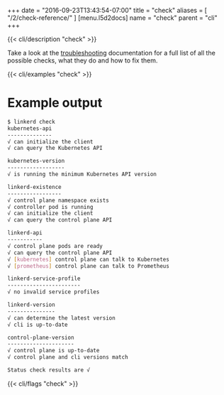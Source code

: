 +++
date = "2016-09-23T13:43:54-07:00"
title = "check"
aliases = [
  "/2/check-reference/"
]
[menu.l5d2docs]
  name = "check"
  parent = "cli"
+++

{{< cli/description "check" >}}

Take a look at the [troubleshooting](/2/tasks/troubleshooting/) documentation
for a full list of all the possible checks, what they do and how to fix them.

{{< cli/examples "check" >}}

# Example output

```bash
$ linkerd check
kubernetes-api
--------------
√ can initialize the client
√ can query the Kubernetes API

kubernetes-version
------------------
√ is running the minimum Kubernetes API version

linkerd-existence
-----------------
√ control plane namespace exists
√ controller pod is running
√ can initialize the client
√ can query the control plane API

linkerd-api
-----------
√ control plane pods are ready
√ can query the control plane API
√ [kubernetes] control plane can talk to Kubernetes
√ [prometheus] control plane can talk to Prometheus

linkerd-service-profile
-----------------------
√ no invalid service profiles

linkerd-version
---------------
√ can determine the latest version
√ cli is up-to-date

control-plane-version
---------------------
√ control plane is up-to-date
√ control plane and cli versions match

Status check results are √
```

{{< cli/flags "check" >}}
